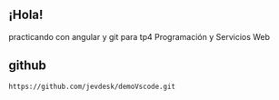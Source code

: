 ## ¡Hola!
practicando con angular y git para tp4 Programación y Servicios Web 
## github
`https://github.com/jevdesk/demoVscode.git`


